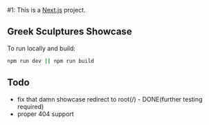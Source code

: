 \#1: This is a [Next.js](https://nextjs.org/) project.

## Greek Sculptures Showcase

To run locally and build:

```bash
npm run dev || npm run build
```

## Todo
- fix that damn showcase redirect to root(/) - DONE(further testing required)
- proper 404 support

